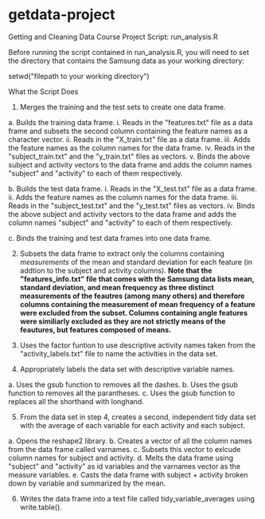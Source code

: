 getdata-project
===============

Getting and Cleaning Data Course Project
Script: run_analysis.R 


Before running the script contained in run_analysis.R, you will need to set 
the directory that contains the Samsung data as your working directory: 

setwd("filepath to your working directory")


What the Script Does


1.   Merges the training and the test sets to create one data frame.

a.   Builds the training data frame.
i.   Reads in the "features.txt" file as a data frame and subsets the second 
     column containing the feature names as a character vector.
ii.  Reads in the "X_train.txt" file as a data frame.
iii. Adds the feature names as the column names for the data frame.
iv.  Reads in the "subject_train.txt" and the "y_train.txt" files as vectors.
v.   Binds the above subject and activity vectors to the data frame and adds the 
     column names "subject" and "activity" to each of them respectively.

b.   Builds the test data frame.
i.   Reads in the "X_test.txt" file as a data frame.
ii.  Adds the feature names as the column names for the data frame.
iii. Reads in the "subject_test.txt" and the "y_test.txt" files as vectors.
iv.  Binds the above subject and activity vectors to the data frame and adds the 
     column names "subject" and "activity" to each of them respectively.

c.   Binds the training and test data frames into one data frame.


2.   Subsets the data frame to extract only the columns containing *measurements* of 
     the mean and standard deviation for each feature (in addtion to the subject and 
     activity columns). **Note that the "features_info.txt" file that comes with the Samsung 
     data lists mean, standard deviation, and mean frequency as three distinct measurements 
     of the feautres (among many others) and therefore columns containing the measurement 
     of mean frequency of a feature were excluded from the subset. Columns containing angle 
     features were similiarly excluded as they are not strictly means of the feautures, 
     but features composed of means.**


3.   Uses the factor funtion to use descriptive activity names taken from the 
     "activity_labels.txt" file to name the activities in the data set.


4.   Appropriately labels the data set with descriptive variable names.

a.   Uses the gsub function to removes all the dashes.
b.   Uses the gsub function to removes all the parantheses.
c.   Uses the gsub function to replaces all the shorthand with longhand.


5.   From the data set in step 4, creates a second, independent tidy data set with the 
     average of each variable for each activity and each subject.

a. Opens the reshape2 library.
b. Creates a vector of all the column names from the data frame called varnames.
c. Subsets this vector to exlcude column names for subject and activity.
d. Melts the data frame using "subject" and "activity" as id variables and the varnames 
   vector as the measure variables.
e. Casts the data frame with subject + activity broken down by variable and summarized 
   by the mean.

6. Writes the data frame into a text file called tidy_variable_averages using write.table().

